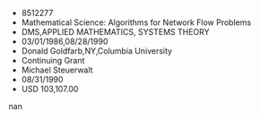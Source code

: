 
* 8512277
* Mathematical Science: Algorithms for Network Flow Problems
* DMS,APPLIED MATHEMATICS, SYSTEMS THEORY
* 03/01/1986,08/28/1990
* Donald Goldfarb,NY,Columbia University
* Continuing Grant
* Michael Steuerwalt
* 08/31/1990
* USD 103,107.00

nan
